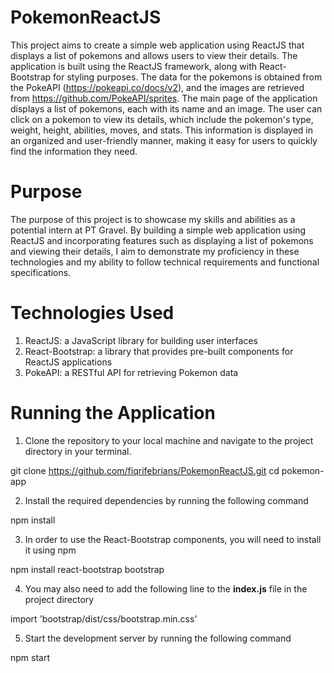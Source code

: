 # PokemonReactJS

This project aims to create a simple web application using ReactJS that displays a list of pokemons and allows users to view their details. The application is built using the ReactJS framework, along with React-Bootstrap for styling purposes. The data for the pokemons is obtained from the PokeAPI (https://pokeapi.co/docs/v2), and the images are retrieved from https://github.com/PokeAPI/sprites.
The main page of the application displays a list of pokemons, each with its name and an image. The user can click on a pokemon to view its details, which include the pokemon's type, weight, height, abilities, moves, and stats. This information is displayed in an organized and user-friendly manner, making it easy for users to quickly find the information they need.

# Purpose

The purpose of this project is to showcase my skills and abilities as a potential intern at PT Gravel. By building a simple web application using ReactJS and incorporating features such as displaying a list of pokemons and viewing their details, I aim to demonstrate my proficiency in these technologies and my ability to follow technical requirements and functional specifications.

# Technologies Used
1. ReactJS: a JavaScript library for building user interfaces
2. React-Bootstrap: a library that provides pre-built components for ReactJS applications
3. PokeAPI: a RESTful API for retrieving Pokemon data

# Running the Application
1. Clone the repository to your local machine and navigate to the project directory in your terminal.

git clone https://github.com/fiqrifebrians/PokemonReactJS.git
cd pokemon-app

2. Install the required dependencies by running the following command

npm install

3. In order to use the React-Bootstrap components, you will need to install it using npm

npm install react-bootstrap bootstrap

4. You may also need to add the following line to the **index.js** file in the project directory

import 'bootstrap/dist/css/bootstrap.min.css'

5. Start the development server by running the following command

npm start





